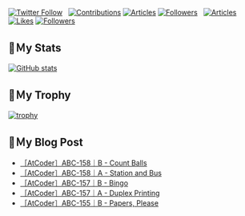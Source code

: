 [![Twitter Follow](https://img.shields.io/twitter/follow/hyperdb?label=twitter&logo=twitter&style=plastic)](https://twitter.com/hyperdb)
&nbsp;
[![Contributions](https://badgen.org/img/qiita/hyperdb/contributions?style=plastic)](https://qiita.com/hyperdb)
[![Articles](https://badgen.org/img/qiita/hyperdb/articles?style=plastic)](https://qiita.com/hyperdb)
[![Followers](https://badgen.org/img/qiita/hyperdb/followers?style=plastic)](https://qiita.com/hyperdb)
&nbsp;
[![Articles](https://badgen.org/img/zenn/hyperdb/articles)](https://zenn.dev/hyperdb)
[![Likes](https://badgen.org/img/zenn/hyperdb/likes?style=plastic)](https://zenn.dev/hyperdb)
[![Followers](https://badgen.org/img/zenn/hyperdb/followers?style=plastic)](https://zenn.dev/hyperdb)

## 🔖Ｍy Stats

[![GitHub stats](https://github-readme-stats-eight-theta.vercel.app/api?username=hyperdb&theme=radical&count_private=true&show_icons=true)](https://github.com/anuraghazra/github-readme-stats)

## 🔖Ｍy Trophy

[![trophy](https://github-profile-trophy.vercel.app/?username=hyperdb&theme=onedark)](https://github.com/ryo-ma/github-profile-trophy)

## 🔖Ｍy Blog Post

<!-- BLOG-POST-LIST:START -->
- [［AtCoder］ABC-158｜B - Count Balls](https://zenn.dev/hyperdb/articles/d1b2104e629a60)
- [［AtCoder］ABC-158｜A - Station and Bus](https://zenn.dev/hyperdb/articles/bcdb04f34c0977)
- [［AtCoder］ABC-157｜B - Bingo](https://zenn.dev/hyperdb/articles/d2a561979f1f42)
- [［AtCoder］ABC-157｜A - Duplex Printing](https://zenn.dev/hyperdb/articles/1d83f12f3560a5)
- [［AtCoder］ABC-155｜B - Papers, Please](https://zenn.dev/hyperdb/articles/ff69a58ef197a9)
<!-- BLOG-POST-LIST:END -->
